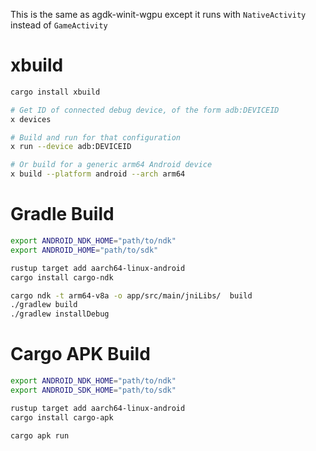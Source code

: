 This is the same as agdk-winit-wgpu except it runs with `NativeActivity`
instead of `GameActivity`

# xbuild

```bash
cargo install xbuild

# Get ID of connected debug device, of the form adb:DEVICEID
x devices

# Build and run for that configuration
x run --device adb:DEVICEID

# Or build for a generic arm64 Android device
x build --platform android --arch arm64
```

# Gradle Build

```bash
export ANDROID_NDK_HOME="path/to/ndk"
export ANDROID_HOME="path/to/sdk"

rustup target add aarch64-linux-android
cargo install cargo-ndk

cargo ndk -t arm64-v8a -o app/src/main/jniLibs/  build
./gradlew build
./gradlew installDebug
```

# Cargo APK Build

```bash
export ANDROID_NDK_HOME="path/to/ndk"
export ANDROID_SDK_HOME="path/to/sdk"

rustup target add aarch64-linux-android
cargo install cargo-apk

cargo apk run
```
